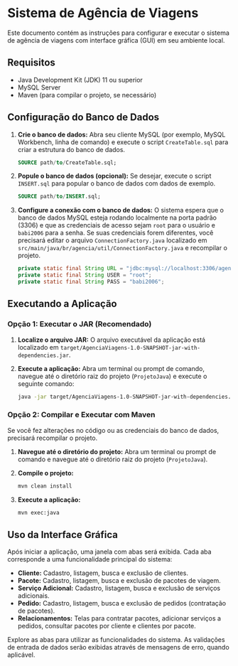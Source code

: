 # Sistema de Agência de Viagens

Este documento contém as instruções para configurar e executar o sistema de agência de viagens com interface gráfica (GUI) em seu ambiente local.

## Requisitos

*   Java Development Kit (JDK) 11 ou superior
*   MySQL Server
*   Maven (para compilar o projeto, se necessário)

## Configuração do Banco de Dados

1.  **Crie o banco de dados:**
    Abra seu cliente MySQL (por exemplo, MySQL Workbench, linha de comando) e execute o script `CreateTable.sql` para criar a estrutura do banco de dados.

    ```sql
    SOURCE path/to/CreateTable.sql;
    ```

2.  **Popule o banco de dados (opcional):**
    Se desejar, execute o script `INSERT.sql` para popular o banco de dados com dados de exemplo.

    ```sql
    SOURCE path/to/INSERT.sql;
    ```

3.  **Configure a conexão com o banco de dados:**
    O sistema espera que o banco de dados MySQL esteja rodando localmente na porta padrão (3306) e que as credenciais de acesso sejam `root` para o usuário e `babi2006` para a senha. Se suas credenciais forem diferentes, você precisará editar o arquivo `ConnectionFactory.java` localizado em `src/main/java/br/agencia/util/ConnectionFactory.java` e recompilar o projeto.

    ```java
    private static final String URL = "jdbc:mysql://localhost:3306/agencia_viagens";
    private static final String USER = "root";
    private static final String PASS = "babi2006";
    ```

## Executando a Aplicação

### Opção 1: Executar o JAR (Recomendado)

1.  **Localize o arquivo JAR:**
    O arquivo executável da aplicação está localizado em `target/AgenciaViagens-1.0-SNAPSHOT-jar-with-dependencies.jar`.

2.  **Execute a aplicação:**
    Abra um terminal ou prompt de comando, navegue até o diretório raiz do projeto (`ProjetoJava`) e execute o seguinte comando:

    ```bash
    java -jar target/AgenciaViagens-1.0-SNAPSHOT-jar-with-dependencies.jar
    ```

### Opção 2: Compilar e Executar com Maven

Se você fez alterações no código ou as credenciais do banco de dados, precisará recompilar o projeto.

1.  **Navegue até o diretório do projeto:**
    Abra um terminal ou prompt de comando e navegue até o diretório raiz do projeto (`ProjetoJava`).

2.  **Compile o projeto:**

    ```bash
    mvn clean install
    ```

3.  **Execute a aplicação:**

    ```bash
    mvn exec:java
    ```

## Uso da Interface Gráfica

Após iniciar a aplicação, uma janela com abas será exibida. Cada aba corresponde a uma funcionalidade principal do sistema:

*   **Cliente:** Cadastro, listagem, busca e exclusão de clientes.
*   **Pacote:** Cadastro, listagem, busca e exclusão de pacotes de viagem.
*   **Serviço Adicional:** Cadastro, listagem, busca e exclusão de serviços adicionais.
*   **Pedido:** Cadastro, listagem, busca e exclusão de pedidos (contratação de pacotes).
*   **Relacionamentos:** Telas para contratar pacotes, adicionar serviços a pedidos, consultar pacotes por cliente e clientes por pacote.

Explore as abas para utilizar as funcionalidades do sistema. As validações de entrada de dados serão exibidas através de mensagens de erro, quando aplicável.

